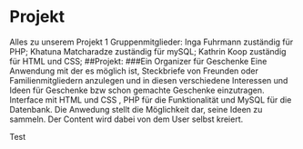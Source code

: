 # Projekt


Alles zu unserem Projekt 1
Gruppenmitglieder:
Inga Fuhrmann  zuständig für PHP;
Khatuna Matcharadze  zuständig für mySQL;
Kathrin Koop zuständig für HTML und CSS;
##Projekt:
###Ein Organizer für Geschenke
Eine Anwendung mit der es möglich ist, Steckbriefe von Freunden oder Familienmitgliedern anzulegen und in diesen verschiedene Interessen und Ideen für Geschenke bzw schon gemachte Geschenke einzutragen.
Interface mit HTML und CSS , PHP für die Funktionalität und MySQL für die Datenbank.
Die Anwedung stellt die Möglichkeit dar, seine Ideen zu sammeln. Der Content wird dabei von dem User selbst kreiert.



Test
